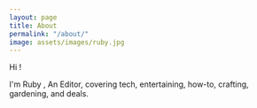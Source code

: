 ```yaml
---
layout: page
title: About
permalink: "/about/"
image: assets/images/ruby.jpg
---
```


Hi !

I'm Ruby , An Editor, covering tech, entertaining, how-to, crafting, gardening, and deals.

